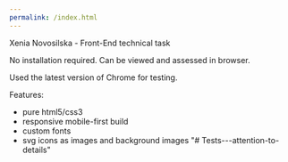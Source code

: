 ```yaml
---
permalink: /index.html
---
```


Xenia Novosilska - Front-End technical task

No installation required. Can be viewed and assessed in browser.

Used the latest version of Chrome for testing.

Features:
* pure html5/css3
* responsive mobile-first build
* custom fonts
* svg icons as images and background images
"# Tests---attention-to-details" 
